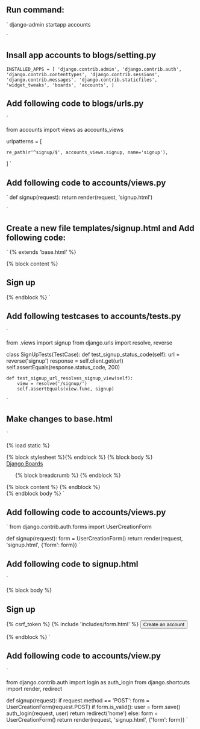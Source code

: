 ## Run command:

`
django-admin startapp accounts

`

## Insall app accounts to blogs/setting.py

`
INSTALLED_APPS = [
    'django.contrib.admin',
    'django.contrib.auth',
    'django.contrib.contenttypes',
    'django.contrib.sessions',
    'django.contrib.messages',
    'django.contrib.staticfiles',
    'widget_tweaks',
    'boards',
    'accounts',
]
`


## Add following code to blogs/urls.py


`

from accounts import views as accounts_views

urlpatterns = [

    re_path(r'^signup/$', accounts_views.signup, name='signup'),

]
`

## Add following code to accounts/views.py

`
def signup(request):
    return render(request, 'signup.html')

`

## Create a new file templates/signup.html and Add following code:

`
{% extends 'base.html' %}

{% block content %}
  <h2>Sign up</h2>
{% endblock %}
`

## Add following testcases to accounts/tests.py

`

from .views import signup
from django.urls import resolve, reverse

class SignUpTests(TestCase):
    def test_signup_status_code(self):
        url = reverse('signup')
        response = self.client.get(url)
        self.assertEquals(response.status_code, 200)

    def test_signup_url_resolves_signup_view(self):
        view = resolve('/signup/')
        self.assertEquals(view.func, signup)
`


## Make changes to base.html

`

{% load static %}<!DOCTYPE html>
<html>
  <head>
    <meta charset="utf-8">
    <title>{% block title %}Django Boards{% endblock %}</title>
    <link href="https://fonts.googleapis.com/css?family=Peralta" rel="stylesheet">
    <link rel="stylesheet" href="{% static 'css/bootstrap.min.css' %}">
    <link rel="stylesheet" href="{% static 'css/app.css' %}">
    {% block stylesheet %}{% endblock %}  <!-- HERE -->
  </head>
  <body>
    {% block body %}  <!-- HERE -->
      <nav class="navbar navbar-expand-lg navbar-dark bg-dark">
        <div class="container">
          <a class="navbar-brand" href="{% url 'home' %}">Django Boards</a>
        </div>
      </nav>
      <div class="container">
        <ol class="breadcrumb my-4">
          {% block breadcrumb %}
          {% endblock %}
        </ol>
        {% block content %}
        {% endblock %}
      </div>
    {% endblock body %}  <!-- AND HERE -->
  </body>
</html>
`


## Add following code to accounts/views.py

`
from django.contrib.auth.forms import UserCreationForm

def signup(request):
    form = UserCreationForm()
    return render(request, 'signup.html', {'form': form})
`


## Add following code to signup.html

`

{% block body %}
  <div class="container">
    <h2>Sign up</h2>
    <form method="post" novalidate>
      {% csrf_token %}
      {% include 'includes/form.html' %}
      <button type="submit" class="btn btn-primary">Create an account</button>
    </form>
  </div>
{% endblock %}
`

## Add following code to accounts/view.py


`

from django.contrib.auth import login as auth_login
from django.shortcuts import render, redirect


def signup(request):
    if request.method == 'POST':
        form = UserCreationForm(request.POST)
        if form.is_valid():
            user = form.save()
            auth_login(request, user)
            return redirect('home')
    else:
        form = UserCreationForm()
    return render(request, 'signup.html', {'form': form})
`